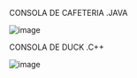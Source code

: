 CONSOLA DE CAFETERIA .JAVA


![image](https://github.com/LuisAngelXicotencatl/desarrolloBasadoModelos/assets/93211415/5f4fef5d-6b73-45d6-bec3-f2bfe651d368)


CONSOLA DE DUCK .C++

![image](https://github.com/LuisAngelXicotencatl/desarrolloBasadoModelos/assets/93211415/6b05dd2e-291f-447f-a359-0537127cf07b)
